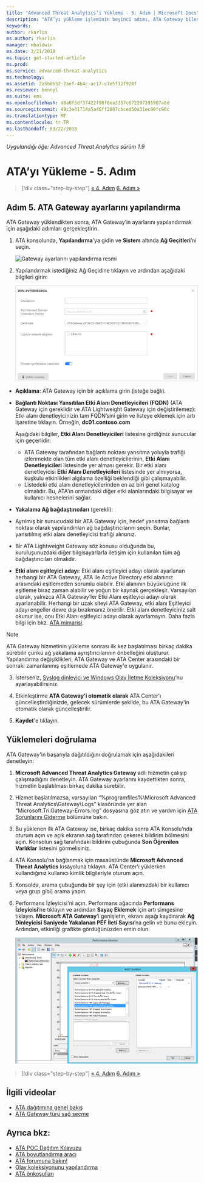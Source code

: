 ```yaml
---
title: "Advanced Threat Analytics’i Yükleme - 5. Adım | Microsoft Docs"
description: "ATA’yı yükleme işleminin beşinci adımı, ATA Gateway bileşeniniz için ayarları yapılandırmanıza yardımcı olur."
keywords: 
author: rkarlin
ms.author: rkarlin
manager: mbaldwin
ms.date: 3/21/2018
ms.topic: get-started-article
ms.prod: 
ms.service: advanced-threat-analytics
ms.technology: 
ms.assetid: 2a5b6652-2aef-464c-ac17-c7e5f12f920f
ms.reviewer: bennyl
ms.suite: ems
ms.openlocfilehash: d8a8f5df37422f98f6ea3357c672297395907a8d
ms.sourcegitcommit: 49c3e41714a5a46ff2607cbced50a31ec90fc90c
ms.translationtype: MT
ms.contentlocale: tr-TR
ms.lasthandoff: 03/22/2018
---
```

*Uygulandığı öğe: Advanced Threat Analytics sürüm 1.9*



# <a name="install-ata---step-5"></a>ATA’yı Yükleme - 5. Adım

>[!div class="step-by-step"]
[« 4. Adım](install-ata-step4.md)
[6. Adım »](install-ata-step6.md)


## <a name="step-5-configure-the-ata-gateway-settings"></a>Adım 5. ATA Gateway ayarlarını yapılandırma
ATA Gateway yüklendikten sonra, ATA Gateway’in ayarlarını yapılandırmak için aşağıdaki adımları gerçekleştirin.

1.  ATA konsolunda, **Yapılandırma**’ya gidin ve **Sistem** altında **Ağ Geçitleri**’ni seçin.
   
     ![Gateway ayarlarını yapılandırma resmi](media/ata-gw-config-1.png)


2.  Yapılandırmak istediğiniz Ağ Geçidine tıklayın ve ardından aşağıdaki bilgileri girin:

    ![Gateway ayarlarını yapılandırma resmi](media/ATA-Gateways-config-2.png)

  - **Açıklama**: ATA Gateway için bir açıklama girin (isteğe bağlı).
  - **Bağlantı Noktası Yansıtılan Etki Alanı Denetleyicileri (FQDN)** (ATA Gateway için gereklidir ve ATA Lightweight Gateway için değiştirilemez): Etki alanı denetleyicinizin tam FQDN’sini girin ve listeye eklemek için artı işaretine tıklayın. Örneğin, **dc01.contoso.com**

      Aşağıdaki bilgiler, **Etki Alanı Denetleyicileri** listesine girdiğiniz sunucular için geçerlidir:
      - ATA Gateway tarafından bağlantı noktası yansıtma yoluyla trafiği izlenmekte olan tüm etki alanı denetleyicilerinin, **Etki Alanı Denetleyicileri** listesinde yer alması gerekir. Bir etki alanı denetleyicisi **Etki Alanı Denetleyicileri** listesinde yer almıyorsa, kuşkulu etkinlikleri algılama özelliği beklendiği gibi çalışmayabilir.
      - Listedeki etki alanı denetleyicilerinden en az biri genel katalog olmalıdır. Bu, ATA'ın ormandaki diğer etki alanlarındaki bilgisayar ve kullanıcı nesnelerini sağlar.

  - **Yakalama Ağ bağdaştırıcıları** (gerekli):
  - Ayrılmış bir sunucudaki bir ATA Gateway için, hedef yansıtma bağlantı noktası olarak yapılandırılan ağ bağdaştırıcılarını seçin. Bunlar, yansıtılmış etki alanı denetleyicisi trafiği alırsınız.
  - Bir ATA Lightweight Gateway söz konusu olduğunda bu, kuruluşunuzdaki diğer bilgisayarlarla iletişim için kullanılan tüm ağ bağdaştırıcıları olmalıdır.


  - **Etki alanı eşitleyici adayı**: Etki alanı eşitleyici adayı olarak ayarlanan herhangi bir ATA Gateway, ATA ile Active Directory etki alanınız arasındaki eşitlemeden sorumlu olabilir. Etki alanının büyüklüğüne ilk eşitleme biraz zaman alabilir ve yoğun bir kaynak gerçekleşir. Varsayılan olarak, yalnızca ATA Gateway’ler Etki Alanı eşitleyici adayı olarak ayarlanabilir.
   Herhangi bir uzak siteyi ATA Gateway, etki alanı Eşitleyici adayı engeller devre dışı bırakmanız önerilir.
   Etki alanı denetleyiciniz salt okunur ise, onu Etki Alanı eşitleyici adayı olarak ayarlamayın. Daha fazla bilgi için bkz. [ATA mimarisi](ata-architecture.md#ata-lightweight-gateway-features).

  > [!NOTE] 
  > ATA Gateway hizmetinin yükleme sonrası ilk kez başlatılması birkaç dakika sürebilir çünkü ağ yakalama ayrıştırıcılarının önbelleğini oluşturur.
  > Yapılandırma değişiklikleri, ATA Gateway ve ATA Center arasındaki bir sonraki zamanlanmış eşitlemede ATA Gateway'e uygulanır.

3. İsterseniz, [Syslog dinleyici ve Windows Olay İletme Koleksiyonu](configure-event-collection.md)’nu ayarlayabilirsiniz. 
4. Etkinleştirme **ATA Gateway'i otomatik olarak** ATA Center'ı güncelleştirdiğinizde, gelecek sürümlerde şekilde, bu ATA Gateway'in otomatik olarak güncelleştirilir.

5. **Kaydet**'e tıklayın.


## <a name="validate-installations"></a>Yüklemeleri doğrulama
ATA Gateway'in başarıyla dağıtıldığını doğrulamak için aşağıdakileri denetleyin:

1.  **Microsoft Advanced Threat Analytics Gateway** adlı hizmetin çalışıp çalışmadığını denetleyin. ATA Gateway ayarlarını kaydettikten sonra, hizmetin başlatılması birkaç dakika sürebilir.

2.  Hizmet başlatılmazsa, varsayılan “%programfiles%\Microsoft Advanced Threat Analytics\Gateway\Logs” klasöründe yer alan “Microsoft.Tri.Gateway-Errors.log” dosyasına göz atın ve yardım için [ATA Sorunlarını Giderme](troubleshooting-ata-known-errors.md) bölümüne bakın.

3.  Bu yüklenen ilk ATA Gateway ise, birkaç dakika sonra ATA Konsolu’nda oturum açın ve açık ekranın sağ tarafından çekerek bildirim bölmesini açın. Konsolun sağ tarafındaki bildirim çubuğunda **Son Öğrenilen Varlıklar** listesini görmelisiniz.

4.  ATA Konsolu’na bağlanmak için masaüstünde **Microsoft Advanced Threat Analytics** kısayoluna tıklayın. ATA Center’ı yüklerken kullandığınız kullanıcı kimlik bilgileriyle oturum açın.
5.  Konsolda, arama çubuğunda bir şey için (etki alanınızdaki bir kullanıcı veya grup gibi) arama yapın.
6.  Performans İzleyicisi'ni açın. Performans ağacında **Performans İzleyicisi**’ne tıklayın ve ardından **Sayaç Eklemek** için artı simgesine tıklayın. **Microsoft ATA Gateway**’i genişletin, ekranı aşağı kaydırarak **Ağ Dinleyicisi Saniyede Yakalanan PEF İleti Sayısı**’na gelin ve bunu ekleyin. Ardından, etkinliği grafikte gördüğünüzden emin olun.

    ![Performans sayaçlarını ekleme resmi](media/ATA-performance-monitoring-add-counters.png)


>[!div class="step-by-step"]
[« 4. Adım](install-ata-step4.md)
[6. Adım »](install-ata-step6.md)



## <a name="related-videos"></a>İlgili videolar
- [ATA dağıtımına genel bakış](https://channel9.msdn.com/Shows/Microsoft-Security/Overview-of-ATA-Deployment-in-10-Minutes)
- [ATA Gateway türü sağ seçme](https://channel9.msdn.com/Shows/Microsoft-Security/ATA-Deployment-Choose-the-Right-Gateway-Type)


## <a name="see-also"></a>Ayrıca bkz:
- [ATA POC Dağıtım Kılavuzu](http://aka.ms/atapoc)
- [ATA boyutlandırma aracı](http://aka.ms/atasizingtool)
- [ATA forumuna bakın!](https://social.technet.microsoft.com/Forums/security/home?forum=mata)
- [Olay koleksiyonunu yapılandırma](configure-event-collection.md)
- [ATA önkoşulları](ata-prerequisites.md)

